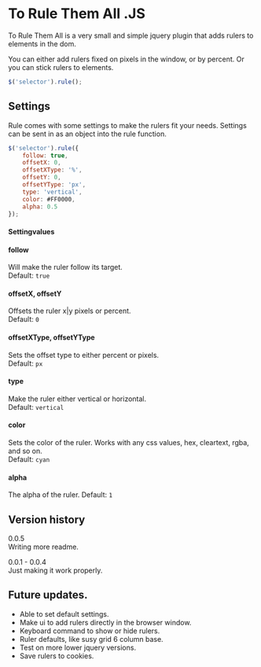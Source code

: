 # To Rule Them All .JS

To Rule Them All is a very small and simple jquery plugin that adds rulers to elements in the dom.

You can either add rulers fixed on pixels in the window, or by percent.
Or you can stick rulers to elements.

```javascript
$('selector').rule();
```

## Settings

Rule comes with some settings to make the rulers fit your needs. Settings can be sent in as an object into the rule function.

```javascript
$('selector').rule({
    follow: true,
    offsetX: 0,
    offsetXType: '%',
    offsetY: 0,
    offsetYType: 'px',
    type: 'vertical',
    color: #FF0000,
    alpha: 0.5
});
```
#### Settingvalues

#### follow
Will make the ruler follow its target.  
Default: `true`

#### offsetX, offsetY
Offsets the ruler x|y pixels or percent.  
Default: `0`

#### offsetXType, offsetYType
Sets the offset type to either percent or pixels.  
Default: `px`

#### type
Make the ruler either vertical or horizontal.  
Default: `vertical`

#### color
Sets the color of the ruler. Works with any css values, hex, cleartext, rgba, and so on.  
Default: `cyan`

#### alpha
The alpha of the ruler.
Default: `1`

## Version history

0.0.5  
Writing more readme.

0.0.1 - 0.0.4  
Just making it work properly.

## Future updates.

- Able to set default settings.
- Make ui to add rulers directly in the browser window.
- Keyboard command to show or hide rulers.
- Ruler defaults, like susy grid 6 column base.
- Test on more lower jquery versions.
- Save rulers to cookies.
